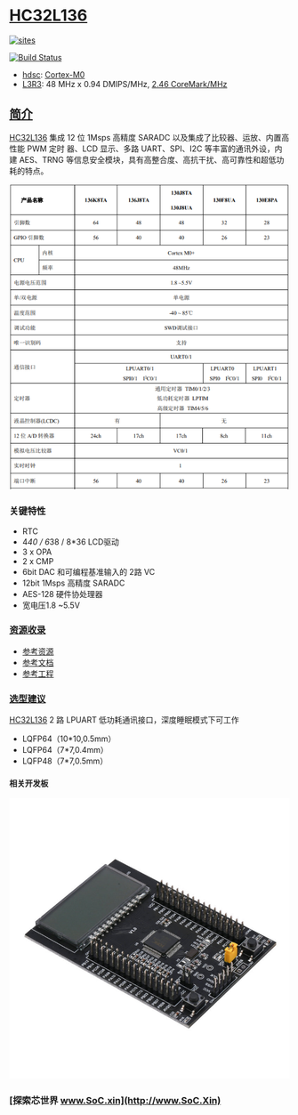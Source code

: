 ﻿# [HC32L136](https://github.com/SoCXin/HC32L136)

[![sites](http://182.61.61.133/link/resources/SoC.png)](http://www.SoC.Xin)

[![Build Status](https://github.com/SoCXin/HC32L136/workflows/src/badge.svg)](https://github.com/SoCXin/HC32L136/actions/workflows/src.yml)

* [hdsc](https://www.hdsc.com.cn/): [Cortex-M0](https://github.com/SoCXin/Cortex)
* [L3R3](https://github.com/SoCXin/Level): 48 MHz x 0.94 DMIPS/MHz, [2.46 CoreMark/MHz](https://www.eembc.org/coremark/scores.php)

## [简介](https://github.com/SoCXin/HC32L136/wiki)

[HC32L136](https://github.com/SoCXin/HC32L136) 集成 12 位 1Msps 高精度 SARADC 以及集成了比较器、运放、内置高性能 PWM 定时
器、LCD 显示、多路 UART、SPI、I2C 等丰富的通讯外设，内建 AES、TRNG 等信息安全模块，具有高整合度、高抗干扰、高可靠性和超低功耗的特点。

[![sites](docs/HC32L136.png)](https://www.hdsc.com.cn/Category82-1404)

### 关键特性

* RTC
* 4*40 / 6*38 / 8*36 LCD驱动
* 3 x OPA
* 2 x CMP
* 6bit DAC 和可编程基准输入的 2路 VC
* 12bit 1Msps 高精度 SARADC
* AES-128 硬件协处理器
* 宽电压1.8 ~5.5V


### [资源收录](https://github.com/SoCXin)

* [参考资源](src/)
* [参考文档](docs/)
* [参考工程](project/)


### [选型建议](https://github.com/SoCXin)

[HC32L136](https://github.com/SoCXin/HC32L136) 2 路 LPUART 低功耗通讯接口，深度睡眠模式下可工作

* LQFP64（10*10,0.5mm）
* LQFP64（7*7,0.4mm）
* LQFP48（7*7,0.5mm）

#### 相关开发板

[![sites](docs/test.jpg)](https://item.taobao.com/item.htm?spm=a1z09.2.0.0.72882e8dY3Klzv&id=615219195339&_u=3gas3eu2ab8)


### [探索芯世界 www.SoC.xin](http://www.SoC.Xin)
